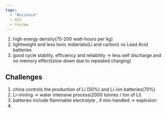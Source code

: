 ```yaml
---
tags:
  - "#science"
  - GS3
  - review
---
```

1. high energy density(75-200 watt-hours per kg)
2. lightweight and less toxic materials(Li and carbon) vs Lead Acid batteries
3. good cycle stablity, efficiency and reliability -> less self discharge and no memory effect(slow down due to repeated charging)
## Challenges
1. china controls the production of Li (50%) and Li-ion batteries(70%)
2. Li-mining -> water intensive process(2000 tonnes / ton of Li)
3. batteries include flammable electrolyte , if mis-handled -> explosion
4. 